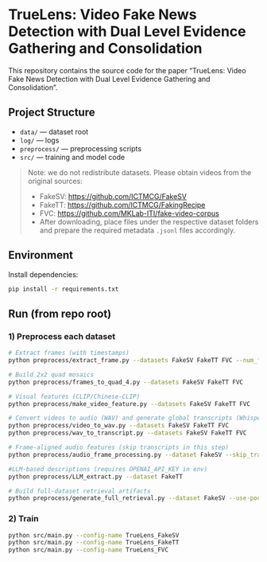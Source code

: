 # TrueLens: Video Fake News Detection with Dual Level Evidence Gathering and Consolidation

This repository contains the source code for the paper “TrueLens: Video Fake News Detection with Dual Level Evidence Gathering and Consolidation”.

## Project Structure
- `data/` — dataset root
- `log/` — logs
- `preprocess/` — preprocessing scripts
- `src/` — training and model code

> Note: we do not redistribute datasets. Please obtain videos from the original sources:
> - FakeSV: https://github.com/ICTMCG/FakeSV
> - FakeTT: https://github.com/ICTMCG/FakingRecipe
> - FVC: https://github.com/MKLab-ITI/fake-video-corpus
> - After downloading, place files under the respective dataset folders and prepare the required metadata `.jsonl` files accordingly.

## Environment

Install dependencies:

```bash
pip install -r requirements.txt
```


## Run (from repo root)

### 1) Preprocess each dataset

```bash
# Extract frames (with timestamps)
python preprocess/extract_frame.py --datasets FakeSV FakeTT FVC --num_frames 16

# Build 2x2 quad mosaics
python preprocess/frames_to_quad_4.py --datasets FakeSV FakeTT FVC

# Visual features (CLIP/Chinese-CLIP)
python preprocess/make_video_feature.py --datasets FakeSV FakeTT FVC

# Convert videos to audio (WAV) and generate global transcripts (Whisper)
python preprocess/video_to_wav.py --datasets FakeSV FakeTT FVC
python preprocess/wav_to_transcript.py --datasets FakeSV FakeTT FVC

# Frame-aligned audio features (skip transcripts in this step)
python preprocess/audio_frame_processing.py --dataset FakeSV --skip_transcripts

#LLM-based descriptions (requires OPENAI_API_KEY in env)
python preprocess/LLM_extract.py --dataset FakeTT

# Build full-dataset retrieval artifacts
python preprocess/generate_full_retrieval.py --dataset FakeSV --use-pool
```

### 2) Train

```bash
python src/main.py --config-name TrueLens_FakeSV
python src/main.py --config-name TrueLens_FakeTT
python src/main.py --config-name TrueLens_FVC
```
